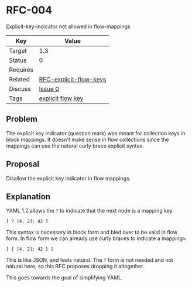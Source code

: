 RFC-004
=======

Explicit-key-indicator not allowed in flow-mappings


| Key | Value |
| --- | --- |
| Target | 1.3 |
| Status | 0 |
| Requires | |
| Related | [RFC-explicit-flow-keys](RFC-no-complex-key-in-flow-seq.md) |
| Discuss | [Issue 0](../../issues/0) |
| Tags | [explicit]() [flow]() [key]() |


## Problem

The explicit key indicator (question mark) was meant for collection keys in block mappings.
It doesn't make sense in flow collections since the mappings can use the natural curly brace explicit syntax.


## Proposal

Disallow the explicit key indicator in flow mappings.


## Explanation

YAML 1.2 allows the `?` to indicate that the next node is a mapping key.
```
[ ? [4, 2]: 42 ]
```

This syntax is necessary in block form and bled over to be valid in flow form.
In flow form we can already use curly braces to indicate a mapping>
```
[ { [4, 2]: 42 } ]
```

This is like JSON, and feels natural.
The `?` form is not needed and not natural here, so this RFC proposes dropping it altogether.

This goes towards the goal of simplifying YAML.
